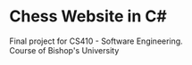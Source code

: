 # Chess Website in C#

Final project for CS410 - Software Engineering.<br />
Course of Bishop's University
